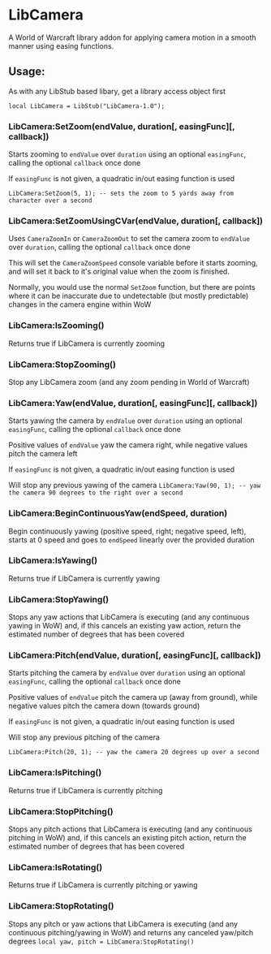# LibCamera
A World of Warcraft library addon for applying camera motion in a smooth manner using easing functions.

## Usage:
As with any LibStub based libary, get a library access object first
```
local LibCamera = LibStub("LibCamera-1.0");
```
### LibCamera:SetZoom(endValue, duration\[, easingFunc\]\[, callback\])
Starts zooming to `endValue` over `duration` using an optional `easingFunc`, calling the optional `callback` once done

If `easingFunc` is not given, a quadratic in/out easing function is used

`LibCamera:SetZoom(5, 1); -- sets the zoom to 5 yards away from character over a second` 
### LibCamera:SetZoomUsingCVar(endValue, duration\[, callback\])
Uses `CameraZoomIn` or `CameraZoomOut` to set the camera zoom to `endValue` over `duration`, calling the optional `callback` once done

This will set the `CameraZoomSpeed` console variable before it starts zooming, and will set it back to it's original value when the zoom is finished.

Normally, you would use the normal `SetZoom` function, but there are points where it can be inaccurate due to undetectable (but mostly predictable) changes in the camera engine within WoW

### LibCamera:IsZooming()
Returns true if LibCamera is currently zooming

### LibCamera:StopZooming()
Stop any LibCamera zoom (and any zoom pending in World of Warcraft)

### LibCamera:Yaw(endValue, duration\[, easingFunc\]\[, callback\])
Starts yawing the camera by `endValue` over `duration` using an optional `easingFunc`, calling the optional `callback` once done

Positive values of `endValue` yaw the camera right, while negative values pitch the camera left

If `easingFunc` is not given, a quadratic in/out easing function is used

Will stop any previous yawing of the camera
`LibCamera:Yaw(90, 1); -- yaw the camera 90 degrees to the right over a second`

### LibCamera:BeginContinuousYaw(endSpeed, duration)
Begin continuously yawing (positive speed, right; negative speed, left), starts at 0 speed and goes to `endSpeed` linearly over the provided duration

### LibCamera:IsYawing()
Returns true if LibCamera is currently yawing

### LibCamera:StopYawing()
Stops any yaw actions that LibCamera is executing (and any continuous yawing in WoW) and, if this cancels an existing yaw action, return the estimated number of degrees that has been covered

### LibCamera:Pitch(endValue, duration\[, easingFunc\]\[, callback\])
Starts pitching the camera by `endValue` over `duration` using an optional `easingFunc`, calling the optional `callback` once done

Positive values of `endValue` pitch the camera up (away from ground), while negative values pitch the camera down (towards ground)

If `easingFunc` is not given, a quadratic in/out easing function is used

Will stop any previous pitching of the camera

`LibCamera:Pitch(20, 1); -- yaw the camera 20 degrees up over a second`

### LibCamera:IsPitching()
Returns true if LibCamera is currently pitching

### LibCamera:StopPitching()
Stops any pitch actions that LibCamera is executing (and any continuous pitching in WoW) and, if this cancels an existing pitch action, return the estimated number of degrees that has been covered

### LibCamera:IsRotating()
Returns true if LibCamera is currently pitching or yawing

### LibCamera:StopRotating()
Stops any pitch or yaw actions that LibCamera is executing (and any continuous pitching/yawing in WoW) and returns any canceled yaw/pitch degrees
`local yaw, pitch = LibCamera:StopRotating()`